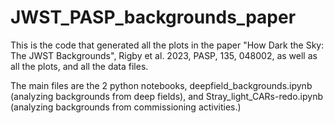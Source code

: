 # JWST_PASP_backgrounds_paper
This is the code that generated all the plots in the paper "How Dark the Sky: The JWST Backgrounds", Rigby et al. 2023, PASP, 135, 048002, as well as all the plots, and all the data files.  

The main files are the 2 python notebooks, deepfield_backgrounds.ipynb (analyzing backgrounds from deep fields), and Stray_light_CARs-redo.ipynb  (analyzing backgrounds from commissioning activities.)
